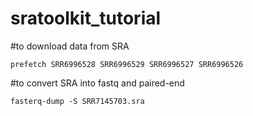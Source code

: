 # sratoolkit_tutorial

#to download data from SRA

`prefetch SRR6996528 SRR6996529 SRR6996527 SRR6996526`


#to convert SRA into fastq and paired-end

`fasterq-dump -S SRR7145703.sra`
